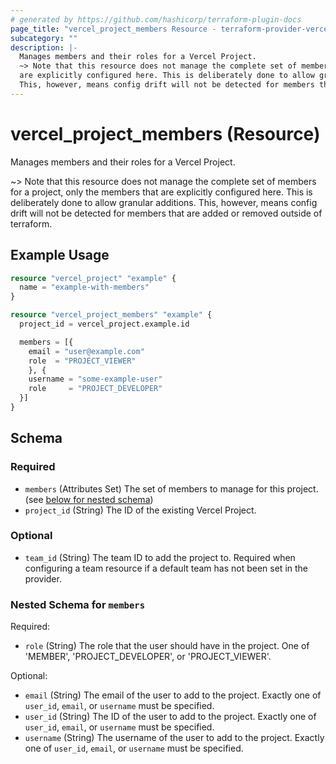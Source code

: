 ```yaml
---
# generated by https://github.com/hashicorp/terraform-plugin-docs
page_title: "vercel_project_members Resource - terraform-provider-vercel"
subcategory: ""
description: |-
  Manages members and their roles for a Vercel Project.
  ~> Note that this resource does not manage the complete set of members for a project, only the members that
  are explicitly configured here. This is deliberately done to allow granular additions.
  This, however, means config drift will not be detected for members that are added or removed outside of terraform.
---
```


# vercel_project_members (Resource)

Manages members and their roles for a Vercel Project.

~> Note that this resource does not manage the complete set of members for a project, only the members that
are explicitly configured here. This is deliberately done to allow granular additions.
This, however, means config drift will not be detected for members that are added or removed outside of terraform.

## Example Usage

```terraform
resource "vercel_project" "example" {
  name = "example-with-members"
}

resource "vercel_project_members" "example" {
  project_id = vercel_project.example.id

  members = [{
    email = "user@example.com"
    role  = "PROJECT_VIEWER"
    }, {
    username = "some-example-user"
    role     = "PROJECT_DEVELOPER"
  }]
}
```

<!-- schema generated by tfplugindocs -->
## Schema

### Required

- `members` (Attributes Set) The set of members to manage for this project. (see [below for nested schema](#nestedatt--members))
- `project_id` (String) The ID of the existing Vercel Project.

### Optional

- `team_id` (String) The team ID to add the project to. Required when configuring a team resource if a default team has not been set in the provider.

<a id="nestedatt--members"></a>
### Nested Schema for `members`

Required:

- `role` (String) The role that the user should have in the project. One of 'MEMBER', 'PROJECT_DEVELOPER', or 'PROJECT_VIEWER'.

Optional:

- `email` (String) The email of the user to add to the project. Exactly one of `user_id`, `email`, or `username` must be specified.
- `user_id` (String) The ID of the user to add to the project. Exactly one of `user_id`, `email`, or `username` must be specified.
- `username` (String) The username of the user to add to the project. Exactly one of `user_id`, `email`, or `username` must be specified.
